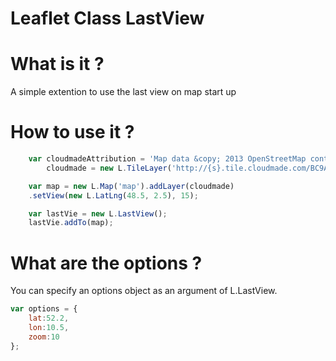 Leaflet Class LastView
=============================

# What is it ?
A simple extention to use the last view on map start up

# How to use it ?
```javascript
    var cloudmadeAttribution = 'Map data &copy; 2013 OpenStreetMap contributors, Imagery &copy; 2013 CloudMade',
        cloudmade = new L.TileLayer('http://{s}.tile.cloudmade.com/BC9A493B41014CAABB98F0471D759707/997/256/{z}/{x}/{y}.png', {attribution: cloudmadeAttribution});

    var map = new L.Map('map').addLayer(cloudmade)
    .setView(new L.LatLng(48.5, 2.5), 15);

    var lastVie = new L.LastView();
    lastVie.addTo(map);
```

# What are the options ?
You can specify an options object as an argument of L.LastView.
```javascript
var options = {
    lat:52.2,
    lon:10.5,
    zoom:10
};
```
